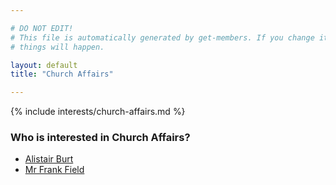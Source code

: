 ```yaml
---

# DO NOT EDIT!
# This file is automatically generated by get-members. If you change it, bad
# things will happen.

layout: default
title: "Church Affairs"

---
```


{% include interests/church-affairs.md %}

### Who is interested in Church Affairs?


* [Alistair Burt](../members/alistair-burt.html)
* [Mr Frank Field](../members/mr-frank-field.html)
